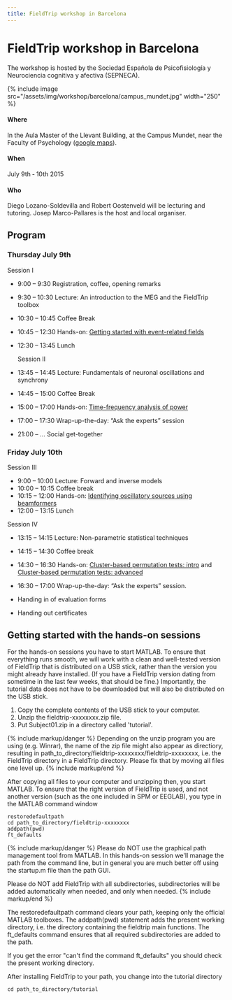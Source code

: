 ```yaml
---
title: FieldTrip workshop in Barcelona
---
```


# FieldTrip workshop in Barcelona

The workshop is hosted by the Sociedad Española de Psicofisiología y Neurociencia cognitiva y afectiva (SEPNECA).

{% include image src="/assets/img/workshop/barcelona/campus_mundet.jpg" width="250" %}

#### Where

In the Aula Master of the Llevant Building, at the Campus Mundet, near the Faculty of Psychology ([google maps](https://www.google.nl/maps/place/Edifici+Llevant,+08035+Barcelona,+Spanje/@41.4386094,2.1445684,18z/data=!3m1!4b1!4m5!1m2!2m1!1scampus+in+de+buurt+van+Mundet,+Barcelona,+Spanje!3m1!1s0x12a497e1d3cabe79/0x4383b1771095ab74)).

#### When

July 9th ­‐ 10th 2015

#### Who

Diego Lozano-Soldevilla and Robert Oostenveld will be lecturing and tutoring. Josep Marco-Pallares is the host and local organiser.

## Program

### Thursday July 9th

 Session I

-   9:00 – 9:30 		  Registration, coffee, opening remarks
-   9:30 – 10:30		  Lecture: An introduction to the MEG and the FieldTrip toolbox
-   10:30 – 10:45		Coffee Break
-   10:45 – 12:30		Hands-on: [Getting started with event-related fields](/tutorial/eventrelatedaveraging)

-   12:30 – 13:45		Lunch

    Session II

-   13:45 – 14:45		Lecture: Fundamentals of neuronal oscillations and synchrony
-   14:45 – 15:00   	Coffee Break
-   15:00 – 17:00		Hands-on: [Time-frequency analysis of power](/tutorial/timefrequencyanalysis)
-   17:00 – 17:30		Wrap-up-the-day: “Ask the experts” session

-   21:00	– ...		  Social get-together

### Friday July 10th

Session III

-   9:00 – 10:00	    Lecture: Forward and inverse models
-   10:00 – 10:15		Coffee break
-   10:15 – 12:00		Hands-on: [Identifying oscillatory sources using beamformers](/tutorial/beamformer)
-   12:00 – 13:15		Lunch

Session IV

-   13:15 – 14:15		Lecture: Non-parametric statistical techniques
-   14:15 – 14:30		Coffee break
-   14:30 – 16:30	  Hands-on: [Cluster-based permutation tests: intro](/tutorial/cluster_permutation_timelock) and [Cluster-based permutation tests: advanced](/tutorial/cluster_permutation_freq)
-   16:30 – 17:00		Wrap-up-the-day: “Ask the experts” session.

-   Handing in of evaluation forms
-   Handing out certificates

## Getting started with the hands-on sessions

For the hands-on sessions you have to start MATLAB. To ensure that everything runs smooth, we will work with a clean and well-tested version of FieldTrip that is distributed on a USB stick, rather than the version you might already have installed. (If you have a FieldTrip version dating from sometime in the last few weeks, that should be fine.) Importantly, the tutorial data does not have to be downloaded but will also be distributed on the USB stick.

1.  Copy the complete contents of the USB stick to your computer.
2.  Unzip the fieldtrip-xxxxxxxx.zip file.
3.  Put Subject01.zip in a directory called 'tutorial'.

{% include markup/danger %}
Depending on the unzip program you are using (e.g. Winrar), the name of the zip file might also appear as directiory, resulting in path_to_directory/fieldtrip-xxxxxxxx/fieldtrip-xxxxxxxx, i.e. the FieldTrip directory in a FieldTrip directory. Please fix that by moving all files one level up.
{% include markup/end %}

After copying all files to your computer and unzipping then, you start MATLAB. To ensure that the right version of FieldTrip is used, and not another version (such as the one included in SPM or EEGLAB), you type in the MATLAB command window

    restoredefaultpath
    cd path_to_directory/fieldtrip-xxxxxxxx
    addpath(pwd)
    ft_defaults

{% include markup/danger %}
Please do NOT use the graphical path management tool from MATLAB. In this hands-on session we'll manage the path from the command line, but in general you are much better off using the startup.m file than the path GUI.

Please do NOT add FieldTrip with all subdirectories, subdirectories will be added automatically when needed, and only when needed.
{% include markup/end %}

The restoredefaultpath command clears your path, keeping only the
official MATLAB toolboxes. The addpath(pwd) statement adds the
present working directory, i.e. the directory containing the fieldtrip
main functions. The ft_defaults command ensures that all required
subdirectories are added to the path.

If you get the error "can't find the command ft_defaults" you should check the present working directory.

After installing FieldTrip to your path, you change into the tutorial directory

    cd path_to_directory/tutorial

